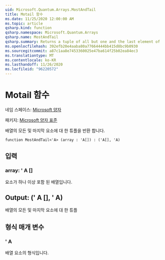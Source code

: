 ```yaml
---
uid: Microsoft.Quantum.Arrays.MostAndTail
title: Motail 함수
ms.date: 11/25/2020 12:00:00 AM
ms.topic: article
qsharp.kind: function
qsharp.namespace: Microsoft.Quantum.Arrays
qsharp.name: MostAndTail
qsharp.summary: Returns a tuple of all but one and the last element of the array.
ms.openlocfilehash: 392efb20e4aaba80a77664444bb415d8bc9b0930
ms.sourcegitcommit: a87c1aa8e7453360025e47ba614f25b02ea84ec3
ms.translationtype: MT
ms.contentlocale: ko-KR
ms.lasthandoff: 11/26/2020
ms.locfileid: "96220572"
---
```

# <a name="mostandtail-function"></a>Motail 함수

네임 스페이스: [Microsoft 양자](xref:Microsoft.Quantum.Arrays)

패키지: [Microsoft 양자 표준](https://nuget.org/packages/Microsoft.Quantum.Standard)


배열의 모든 및 마지막 요소에 대 한 튜플을 반환 합니다.

```qsharp
function MostAndTail<'A> (array : 'A[]) : ('A[], 'A)
```


## <a name="input"></a>입력

### <a name="array--a"></a>array: ' A []

요소가 하나 이상 포함 된 배열입니다.



## <a name="output--aa"></a>Output: (' A [], ' A)

배열의 모든 및 마지막 요소에 대 한 튜플

## <a name="type-parameters"></a>형식 매개 변수

### <a name="a"></a>' A

배열 요소의 형식입니다.
